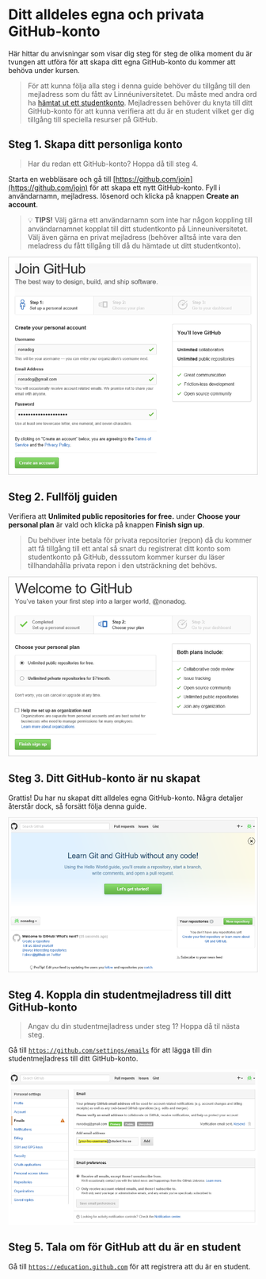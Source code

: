 # Ditt alldeles egna och privata GitHub-konto

Här hittar du anvisningar som visar dig steg för steg de olika moment du är tvungen att utföra för att skapa ditt egna GitHub-konto du kommer att behöva under kursen.

>För att kunna följa alla steg i denna guide behöver du tillgång till den mejladress som du fått av Linnéuniversitetet. Du måste med andra ord ha [hämtat ut ett studentkonto](https://lnu.se/utbildning/under-studierna/it-och-support/guider/studentkonto/skapa-ett-studentkonto/). Mejladressen behöver du knyta till ditt GitHub-konto för att kunna verifiera att du är en student vilket ger dig tillgång till speciella resurser på GitHub. 

## Steg 1. Skapa ditt personliga konto

> Har du redan ett GitHub-konto? Hoppa då till steg 4. 

Starta en webbläsare och gå till [https://github.com/join](https://github.com/join) för att skapa ett nytt GitHub-konto. Fyll i användarnamn, mejladress. lösenord och klicka på knappen __Create an account__.

> :bulb: __TIPS!__ Välj gärna ett användarnamn som inte har någon koppling till användarnamnet kopplat till ditt studentkonto på Linneuniversitetet. Välj även gärna en privat mejladress (behöver alltså inte vara den meladress du fått tillgång till då du hämtade ut ditt studentkonto).

![Join GitHub](bilder/join-github.png)

## Steg 2. Fullfölj guiden

Verifiera att __Unlimited public repositories for free.__ under __Choose your personal plan__ är vald och klicka på knappen __Finish sign up__.

> Du behöver inte betala för privata repositorier (repon) då du kommer att få tillgång till ett antal så snart du registrerat ditt konto som studentkonto på GitHub, desssutom kommer kurser du läser tillhandahålla privata repon i den utsträckning det behövs.

![Welcome to GitHub](bilder/welcome-to-github.png)

## Steg 3. Ditt GitHub-konto är nu skapat

Grattis! Du har nu skapat ditt alldeles egna GitHub-konto. Några detaljer återstår dock, så forsätt följa denna guide.

![What's next](bilder/whats-next.png)

## Steg 4. Koppla din studentmejladress till ditt GitHub-konto

> Angav du din studentmejladress under steg 1? Hoppa då til nästa steg.

Gå till [`https://github.com/settings/emails`](https://github.com/settings/emails) för att lägga till din studentmejladress till ditt GitHub-konto.

![Settings - Emails](bilder/settings-emails.png)

## Steg 5. Tala om för GitHub att du är en student

Gå till [`https://education.github.com`](https://education.github.com) för att registrera att du är en student.


